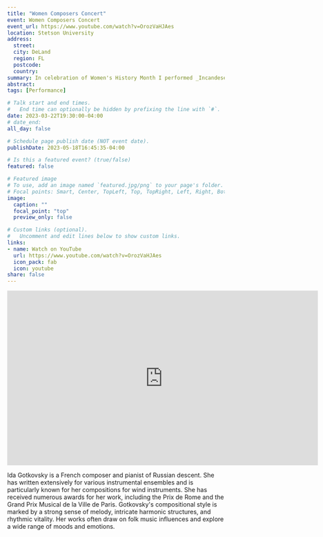 ```yaml
---
title: "Women Composers Concert"
event: Women Composers Concert
event_url: https://www.youtube.com/watch?v=OrozVaHJAes
location: Stetson University
address:
  street:
  city: DeLand
  region: FL
  postcode:
  country:
summary: In celebration of Women's History Month I performed _Incandesence_ by Ida Gotkovsky with Kristie Born. Ida Gotkovsky is a French composer and pianist of Russian descent. She has written extensively for various instrumental ensembles and is particularly known for her compositions for wind instruments.
abstract:
tags: [Performance]

# Talk start and end times.
#   End time can optionally be hidden by prefixing the line with `#`.
date: 2023-03-22T19:30:00-04:00
# date_end: 
all_day: false

# Schedule page publish date (NOT event date).
publishDate: 2023-05-18T16:45:35-04:00

# Is this a featured event? (true/false)
featured: false

# Featured image
# To use, add an image named `featured.jpg/png` to your page's folder. 
# Focal points: Smart, Center, TopLeft, Top, TopRight, Left, Right, BottomLeft, Bottom, BottomRight.
image:
  caption: ""
  focal_point: "top"
  preview_only: false

# Custom links (optional).
#   Uncomment and edit lines below to show custom links.
links:
- name: Watch on YouTube
  url: https://www.youtube.com/watch?v=OrozVaHJAes
  icon_pack: fab
  icon: youtube
share: false
---
```

<iframe width="720" height="405" src="https://www.youtube.com/embed/OrozVaHJAes?start=1434" title="YouTube video player" frameborder="0" allow="accelerometer; autoplay; clipboard-write; encrypted-media; gyroscope; picture-in-picture; web-share" allowfullscreen></iframe>

Ida Gotkovsky is a French composer and pianist of Russian descent. She has written extensively for various instrumental ensembles and is particularly known for her compositions for wind instruments. She has received numerous awards for her work, including the Prix de Rome and the Grand Prix Musical de la Ville de Paris. Gotkovsky's compositional style is marked by a strong sense of melody, intricate harmonic structures, and rhythmic vitality. Her works often draw on folk music influences and explore a wide range of moods and emotions.